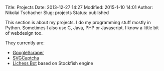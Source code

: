 Title: Projects
Date: 2013-12-27 14:27
Modified: 2015-1-10 14:01
Author: Nikolai Tschacher
Slug: projects
Status: published

This section is about my projects. I do my programming stuff mostly in Python.
Sometimes I also use C, Java, PHP or Javascript. I know a little bit of webdesign too. 

They currently are:

- [GoogleScraper]({filename}/pages/googlescraper-py.md)
- [SVGCaptcha](http://incolumitas.com/svgcaptcha/ "SVG Captcha")
- [Lichess Bot]({filename}/pages/lichess-bot.md) based on Stockfish engine

